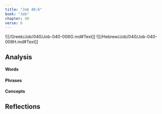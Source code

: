 ```yaml
---
title: "Job 40:6"
book: "Job"
chapter: 40
verse: 6
---
```

![[/Greek/Job/040/Job-040-006G.md#Text]]
![[/Hebrew/Job/040/Job-040-006H.md#Text]]

## Analysis

#### Words

#### Phrases

#### Concepts

## Reflections
